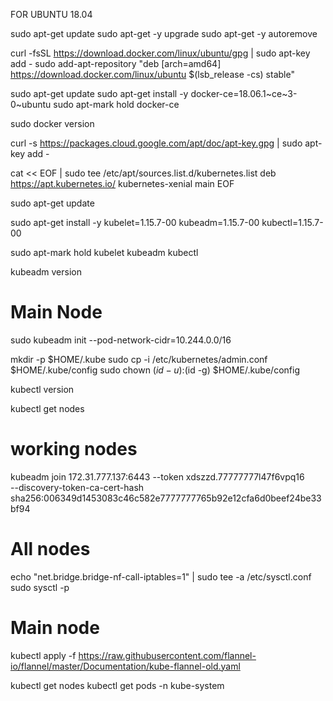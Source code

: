 
FOR UBUNTU 18.04

sudo apt-get update
sudo apt-get -y upgrade
sudo apt-get -y autoremove

curl -fsSL https://download.docker.com/linux/ubuntu/gpg | sudo apt-key add -
sudo add-apt-repository "deb [arch=amd64] https://download.docker.com/linux/ubuntu $(lsb_release -cs) stable"

sudo apt-get update
sudo apt-get install -y docker-ce=18.06.1~ce~3-0~ubuntu
sudo apt-mark hold docker-ce

sudo docker version

curl -s https://packages.cloud.google.com/apt/doc/apt-key.gpg | sudo apt-key add -

cat << EOF | sudo tee /etc/apt/sources.list.d/kubernetes.list
deb https://apt.kubernetes.io/ kubernetes-xenial main
EOF

sudo apt-get update

sudo apt-get install -y kubelet=1.15.7-00 kubeadm=1.15.7-00 kubectl=1.15.7-00

sudo apt-mark hold kubelet kubeadm kubectl

kubeadm version


# Main Node

sudo kubeadm init --pod-network-cidr=10.244.0.0/16

mkdir -p $HOME/.kube
sudo cp -i /etc/kubernetes/admin.conf $HOME/.kube/config
sudo chown $(id -u):$(id -g) $HOME/.kube/config

kubectl version

kubectl get nodes


# working nodes

kubeadm join 172.31.777.137:6443 --token xdszzd.77777777l47f6vpq16 \
    --discovery-token-ca-cert-hash sha256:006349d1453083c46c582e7777777765b92e12cfa6d0beef24be33bf94 


# All nodes

echo "net.bridge.bridge-nf-call-iptables=1" | sudo tee -a /etc/sysctl.conf
sudo sysctl -p

# Main node

kubectl apply -f https://raw.githubusercontent.com/flannel-io/flannel/master/Documentation/kube-flannel-old.yaml

kubectl get nodes
kubectl get pods -n kube-system